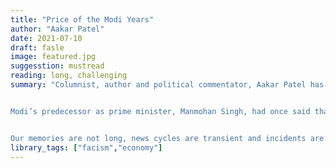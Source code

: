 ```yaml
---
title: "Price of the Modi Years"
author: "Aakar Patel"
date: 2021-07-10
draft: fasle
image: featured.jpg
suggesstion: mustread
reading: long, challenging
summary: "Columnist, author and political commentator, Aakar Patel has long been a close observer of the political scenario. In Price of the Modi Years, he seeks to explain the data and facts on India’s performance under Narendra Modi.


Modi’s predecessor as prime minister, Manmohan Singh, had once said that Modi would be a disaster as prime minister. This book shows how. It concedes Modi’s popularity; this is an accounting of the damage he has wrought. It is the history of India since 2014 assessing the damage across the polity from the economy, national security, federalism, foreign relations, legislations and the judiciary to media and civil society.


Our memories are not long, news cycles are transient and incidents are forgotten or misclassified as being only episodic, unless documented, unified and placed together as a record. And therefore this book—a history of these present times."
library_tags: ["facism","economy"]
---
```

